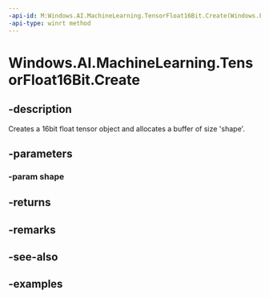 ```yaml
---
-api-id: M:Windows.AI.MachineLearning.TensorFloat16Bit.Create(Windows.Foundation.Collections.IIterable{System.Int64})
-api-type: winrt method
---
```


<!-- Method syntax.
public TensorFloat16Bit TensorFloat16Bit.Create(IIterable<Int64> shape)
-->

# Windows.AI.MachineLearning.TensorFloat16Bit.Create

## -description
Creates a 16bit float tensor object and allocates a buffer of size 'shape'.
## -parameters
### -param shape

## -returns

## -remarks

## -see-also

## -examples
